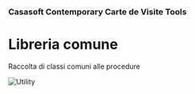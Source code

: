 ﻿### Casasoft Contemporary Carte de Visite Tools

# Libreria comune

Raccolta di classi comuni alle procedure

![Utility](https://strawberryfield.altervista.org/carte_de_visite/foto/stampati_per_carte_de_visite.jpg)
